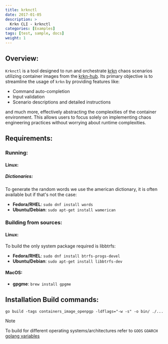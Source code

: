 ```yaml
---
title: krknctl
date: 2017-01-05
description: >
  Krkn CLI - krknctl
categories: [Examples]
tags: [test, sample, docs]
weight: 1
---
```


## Overview:
`Krknctl` is a tool designed to run and orchestrate [krkn](krkn.md) chaos scenarios utilizing 
container images from the [krkn-hub](krkn-hub.md). 
Its primary objective is to streamline the usage of `krkn` by providing features like:

- Command auto-completion
- Input validation
- Scenario descriptions and detailed instructions

and much more, effectively abstracting the complexities of the container environment. 
This allows users to focus solely on implementing chaos engineering practices without worrying about runtime complexities.

## Requirements:
### Running:
#### Linux:
##### Dictionaries:
To generate the random words we use the american dictionary, it is often available but if that's not the case:
- **Fedora/RHEL**: `sudo dnf install words`
- **Ubuntu/Debian**: `sudo apt-get install wamerican`

### Building from sources:
#### Linux:
To build the only system package required is libbtrfs:

- **Fedora/RHEL**: `sudo dnf install btrfs-progs-devel`
- **Ubuntu/Debian**: `sudo apt-get install libbtrfs-dev`
#### MacOS:
- **gpgme**: `brew install gpgme` 

## Installation Build commands: 
`go build -tags containers_image_openpgp -ldflags="-w -s" -o bin/ ./...`

>[!NOTE]
> To build for different operating systems/architectures refer to `GOOS` `GOARCH` [golang variables](https://pkg.go.dev/internal/platform)

<br/>